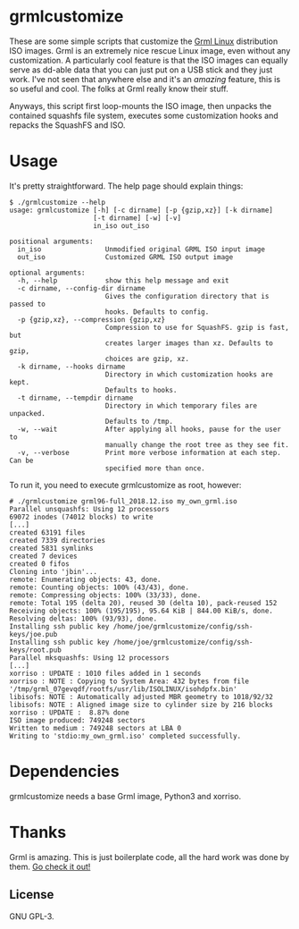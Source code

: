 # grmlcustomize
These are some simple scripts that customize the [Grml Linux](https://www.grml.org) 
distribution ISO images. Grml is an extremely nice rescue Linux image, even
without any customization. A particularly cool feature is that the ISO images
can equally serve as dd-able data that you can just put on a USB stick and they
just work. I've not seen that anywhere else and it's an *amazing* feature, this
is so useful and cool. The folks at Grml really know their stuff.

Anyways, this script first loop-mounts the ISO image, then unpacks the
contained squashfs file system, executes some customization hooks and repacks
the SquashFS and ISO.

# Usage
It's pretty straightforward. The help page should explain things:

```
$ ./grmlcustomize --help
usage: grmlcustomize [-h] [-c dirname] [-p {gzip,xz}] [-k dirname]
                     [-t dirname] [-w] [-v]
                     in_iso out_iso

positional arguments:
  in_iso                Unmodified original GRML ISO input image
  out_iso               Customized GRML ISO output image

optional arguments:
  -h, --help            show this help message and exit
  -c dirname, --config-dir dirname
                        Gives the configuration directory that is passed to
                        hooks. Defaults to config.
  -p {gzip,xz}, --compression {gzip,xz}
                        Compression to use for SquashFS. gzip is fast, but
                        creates larger images than xz. Defaults to gzip,
                        choices are gzip, xz.
  -k dirname, --hooks dirname
                        Directory in which customization hooks are kept.
                        Defaults to hooks.
  -t dirname, --tempdir dirname
                        Directory in which temporary files are unpacked.
                        Defaults to /tmp.
  -w, --wait            After applying all hooks, pause for the user to
                        manually change the root tree as they see fit.
  -v, --verbose         Print more verbose information at each step. Can be
                        specified more than once.
```

To run it, you need to execute grmlcustomize as root, however:

```
# ./grmlcustomize grml96-full_2018.12.iso my_own_grml.iso
Parallel unsquashfs: Using 12 processors
69072 inodes (74012 blocks) to write
[...]
created 63191 files
created 7339 directories
created 5831 symlinks
created 7 devices
created 0 fifos
Cloning into 'jbin'...
remote: Enumerating objects: 43, done.
remote: Counting objects: 100% (43/43), done.
remote: Compressing objects: 100% (33/33), done.
remote: Total 195 (delta 20), reused 30 (delta 10), pack-reused 152
Receiving objects: 100% (195/195), 95.64 KiB | 844.00 KiB/s, done.
Resolving deltas: 100% (93/93), done.
Installing ssh public key /home/joe/grmlcustomize/config/ssh-keys/joe.pub
Installing ssh public key /home/joe/grmlcustomize/config/ssh-keys/root.pub
Parallel mksquashfs: Using 12 processors
[...]
xorriso : UPDATE : 1010 files added in 1 seconds
xorriso : NOTE : Copying to System Area: 432 bytes from file '/tmp/grml_07gevqdf/rootfs/usr/lib/ISOLINUX/isohdpfx.bin'
libisofs: NOTE : Automatically adjusted MBR geometry to 1018/92/32
libisofs: NOTE : Aligned image size to cylinder size by 216 blocks
xorriso : UPDATE :  8.87% done
ISO image produced: 749248 sectors
Written to medium : 749248 sectors at LBA 0
Writing to 'stdio:my_own_grml.iso' completed successfully.
```

# Dependencies
grmlcustomize needs a base Grml image, Python3 and xorriso.

# Thanks
Grml is amazing. This is just boilerplate code, all the hard work was done by
them. [Go check it out!](https://www.grml.org)

## License
GNU GPL-3.
